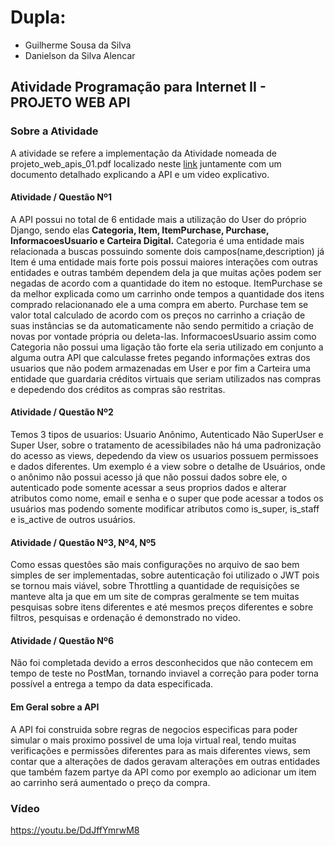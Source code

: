 # Dupla: 
- Guilherme Sousa da Silva 
- Danielson da Silva Alencar
## Atividade Programação para Internet II - PROJETO WEB API

### Sobre a Atividade
A atividade se refere a implementação da Atividade nomeada de projeto_web_apis_01.pdf localizado neste [link](https://drive.google.com/drive/u/1/folders/1GCKSVXMMiTQO2pVaTWF3WNi4P99p8iIK) juntamente com um documento detalhado explicando a API e um video explicativo.

#### Atividade / Questão Nº1
A API possui no total de 6 entidade mais a utilização do User do próprio Django, sendo elas **Categoria, Item, ItemPurchase, Purchase, InformacoesUsuario e Carteira Digital.**
Categoria é uma entidade mais relacionada a buscas possuindo somente dois campos(name,description) já Item é uma entidade mais forte pois possui maiores interações com outras entidades e outras também dependem dela ja que muitas ações podem ser negadas de acordo com a quantidade do item no estoque.
ItemPurchase se da melhor explicada como um carrinho onde tempos a quantidade dos itens comprado relacionanado ele a uma compra em aberto.
Purchase tem se valor total calculado de acordo com os preços no carrinho a criação de suas instâncias se da automaticamente não sendo permitido a criação de novas por vontade própria ou deleta-las.
InformacoesUsuario assim como Categoria não possui uma ligação tão forte ela seria utilizado em conjunto a alguma outra API que calculasse fretes pegando informações extras dos usuarios que não podem armazenadas em User e por fim a Carteira uma entidade que guardaria créditos virtuais que seriam utilizados nas compras e depedendo dos créditos as compras são restritas.

#### Atividade / Questão Nº2
Temos 3 tipos de usuarios: Usuario Anônimo, Autenticado Não SuperUser e Super User, sobre o tratamento de acessibilades não há uma padronização do acesso as views, depedendo da view os usuarios possuem permissoes e dados diferentes. Um exemplo é a view sobre o detalhe de Usuários, onde o anônimo não possui acesso já que não possui dados sobre ele, o autenticado pode somente acessar a seus proprios dados e alterar atributos como nome, email e senha e o super que pode acessar a todos os usuários mas podendo somente modificar atributos como is_super, is_staff e is_active de outros usuários.

#### Atividade / Questão Nº3, Nº4, Nº5
Como essas questões são mais configurações no arquivo de sao bem simples de ser implementadas, sobre autenticação foi utilizado o JWT pois se tornou mais viável, sobre Throttling a quantidade de requisições se manteve alta ja que em um site de compras geralmente se tem muitas pesquisas sobre itens diferentes e até mesmos preços diferentes e sobre filtros, pesquisas e ordenação é demonstrado no video.

#### Atividade / Questão Nº6
Não foi completada devido a erros desconhecidos que não contecem em tempo de teste no PostMan, tornando inviavel a correção para poder torna possível a entrega a tempo da data especificada.

#### Em Geral sobre a API
A API foi construida sobre regras de negocios especificas para poder simular o mais proximo possivel de uma loja virtual real, tendo muitas verificações e permissões diferentes para as mais diferentes views, sem contar que a alterações de dados geravam alterações em outras entidades que também fazem partye da API como por exemplo ao adicionar um item ao carrinho será aumentado o preço da compra.


### Vídeo

https://youtu.be/DdJffYmrwM8

